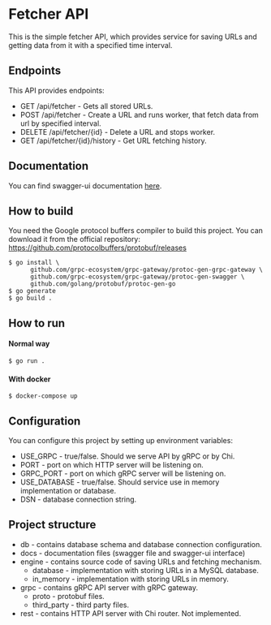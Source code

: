 # Fetcher API

This is the simple fetcher API, which provides service for saving URLs and getting data from it with a specified time interval.

## Endpoints

This API provides endpoints:
- GET /api/fetcher - Gets all stored URLs.
- POST /api/fetcher - Create a URL and runs worker, that fetch data from url by specified interval.
- DELETE /api/fetcher/{id} - Delete a URL and stops worker.
- GET /api/fetcher/{id}/history - Get URL fetching history.

## Documentation
You can find swagger-ui documentation [here](https://mrucznik.github.io/url-fetcher).

## How to build
You need the Google protocol buffers compiler to build this project. You can download it from the official repository: https://github.com/protocolbuffers/protobuf/releases 
```
$ go install \
      github.com/grpc-ecosystem/grpc-gateway/protoc-gen-grpc-gateway \
      github.com/grpc-ecosystem/grpc-gateway/protoc-gen-swagger \
      github.com/golang/protobuf/protoc-gen-go
$ go generate
$ go build .
```

## How to run

#### Normal way
```
$ go run .
```
#### With docker
```
$ docker-compose up
```

## Configuration

You can configure this project by setting up environment variables:
- USE_GRPC - true/false. Should we serve API by gRPC or by Chi.
- PORT - port on which HTTP server will be listening on.
- GRPC_PORT - port on which gRPC server will be listening on.
- USE_DATABASE - true/false. Should service use in memory implementation or database.
- DSN - database connection string.

## Project structure

- db - contains database schema and database connection configuration.
- docs - documentation files (swagger file and swagger-ui interface)
- engine - contains source code of saving URLs and fetching mechanism.
    - database - implementation with storing URLs in a MySQL database.
    - in_memory - implementation with storing URLs in memory.
- grpc - contains gRPC API server with gRPC gateway.
    - proto - protobuf files.
    - third_party - third party files.
- rest - contains HTTP API server with Chi router. Not implemented.
